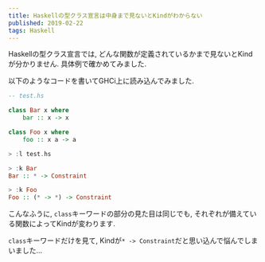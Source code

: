 ```yaml
---
title: Haskellの型クラス宣言は中身まで見ないとKindがわからない
published: 2019-02-22
tags: Haskell
---
```


Haskellの型クラス宣言では, どんな関数が定義されているかまで見ないとKindが分かりません. 具体例で確かめてみました.

<!--more-->

以下のようなコードを書いてGHCi上に読み込んでみました.

```haskell
-- test.hs

class Bar x where
    bar :: x -> x

class Foo x where
    foo :: x a -> a
```

```haskell
> :l test.hs

> :k Bar
Bar :: * -> Constraint

> :k Foo
Foo :: (* -> *) -> Constraint
```
こんなふうに, `class`キーワードの部分の見た目は同じでも, それぞれが備えている関数によってKindが変わります.

`class`キーワードだけを見て, Kindが`* -> Constraint`だと思い込んで悩んでしまいました...
